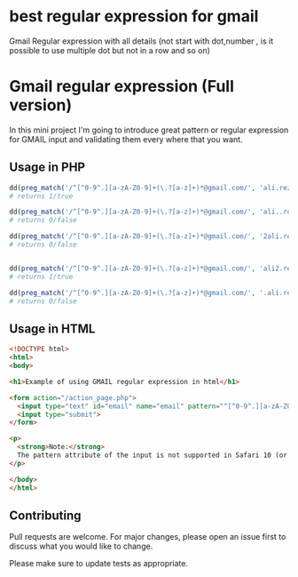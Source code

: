# best regular expression for gmail
Gmail Regular expression with all details (not start with dot,number , is it possible to use multiple dot but not in a row and so on)


# Gmail regular expression (Full version)

In this mini project I'm going to introduce great pattern or regular expression for GMAIL input and validating them every where that you want.


## Usage in PHP

```php
dd(preg_match('/^[^0-9^.][a-zA-Z0-9]+(\.?[a-z]+)*@gmail.com/', 'ali.rezvaniara@gmail.com'))
# returns 1/true

dd(preg_match('/^[^0-9^.][a-zA-Z0-9]+(\.?[a-z]+)*@gmail.com/', 'ali..rezvaniara@gmail.com'))
# returns 0/false

dd(preg_match('/^[^0-9^.][a-zA-Z0-9]+(\.?[a-z]+)*@gmail.com/', '2ali.rezvaniara@gmail.com'))
# returns 0/false


dd(preg_match('/^[^0-9^.][a-zA-Z0-9]+(\.?[a-z]+)*@gmail.com/', 'ali2.rezvaniara@gmail.com'))
# returns 1/true

dd(preg_match('/^[^0-9^.][a-zA-Z0-9]+(\.?[a-z]+)*@gmail.com/', '.ali.rezvaniara@gmail.com'))
# returns 0/false

```


## Usage in HTML

```html
<!DOCTYPE html>
<html>
<body>

<h1>Example of using GMAIL regular expression in html</h1>

<form action="/action_page.php">
  <input type="text" id="email" name="email" pattern="^[^0-9^.][a-zA-Z0-9]+(\.?[a-z]+)*@gmail.com" >
  <input type="submit">
</form>

<p>
  <strong>Note:</strong>
  The pattern attribute of the input is not supported in Safari 10 (or earlier).
</p>

</body>
</html>


```

## Contributing
Pull requests are welcome. For major changes, please open an issue first to discuss what you would like to change.

Please make sure to update tests as appropriate.
